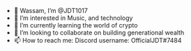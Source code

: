 - 👋 Wassam, I’m @JDT1017
- 👀 I’m interested in Music, and technology
- 🌱 I’m currently learning the world of crypto 
- 💞️ I’m looking to collaborate on building generational wealth 
- 📫 How to reach me: Discord username: OfficialJDT#7484

<!---
JDT1017/JDT1017 is a ✨ special ✨ repository because its `README.md` (this file) appears on your GitHub profile.
You can click the Preview link to take a look at your changes.
--->

